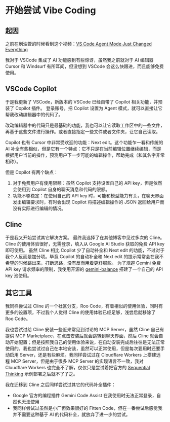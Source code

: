 # 开始尝试 Vibe Coding

## 起因

之前在刷油管的时候看到这个视频：[VS Code Agent Mode Just Changed Everything](https://www.youtube.com/watch?v=dutyOc_cAEU)

我对于 VSCode 集成了 AI 功能感到有些惊讶，虽然我之前就对于 AI 编辑器 Cursor 和 Windsurf 有所耳闻，但没想到 VSCode 会这么快跟进，而且能够免费使用。

## VSCode Copilot

于是我更新了 VSCode，新版本的 VSCode 已经自带了 Copilot 相关功能，并预装了 Copilot 插件。
登录账号，把 Copilot 设置为 Agent 模式，就可以直接让它帮我改动编辑器中的代码了。

改动编辑器中的代码只是最基础的功能，我也可以让它读取工作区中的一些文件，再基于这些文件进行操作。或者直接指定一些文件或者文件夹，让它自己读取。

Copilot 也有 Cursor 中非常受欢迎的功能：Next edit。这个功能乍一看和传统的 AI 补全有些相似，但是它有一个特点：它不只是在当前编辑位置继续编辑，而是根据用户当前的操作，预测用户下一步可能的编辑操作，帮助完成（和其名字非常相称）。

但是 Copilot 有两个缺点：
1. 对于免费用户有使用限额：虽然 Copilot 支持设置自己的 API key，但是依然会使用到 Copilot 自身的聊天消息和代码的限额。
2. 功能不够稳定：在使用自己的 API key 时，可能和模型能力有关，在聊天界面发出编辑要求时，有时会出现 Copilot 将描述编辑操作的 JSON 返回给用户而没有实际进行编辑的情况。

## Cline

于是我又开始尝试其它解决方案。
最终我选择了在其他博客中见过多次的 Cline。
Cline 的使用体验很好，无需登录，填入从 Google AI Studio 获取的免费 API key 即可使用。
虽然 Cline 相比 Copilot 少了自动补全和 Next edit 的功能，不过对于我个人反而是加分项。毕竟 Copilot 的自动补全和 Next edit 的提示常常会在我不希望的时候跳出来，打断思路，没有反而用着更舒服些。
为了规避 Gemini 免费 API key 请求频率的限制，我使用开源的 [gemini-balance](https://github.com/snailyp/gemini-balance) 搭建了一个自己的 API key 池使用。

## 其它工具

我同样尝试过 Cline 的一个社区分支，Roo Code，有着相似的使用体验，同时有更多的设置项，不过我个人觉得 Cline 的使用体验已经足够，浅尝后就移除了 Roo Code。

我也尝试过给 Cline 安装一些近来常见到讨论的 MCP Server，虽然 Cline 自己有提供 MCP Marketplace，在点击安装后就会跳转到聊天界面，然后 Cline 就会自动开始配置；但是按照我自己的使用体验来说，在自动安装完成后往往是无法正常使用的。我也尝试过自己在本地安装，虽然可以正常使用，但是每次要用时还要手动启用 Server，还是有些麻烦。我同样尝试过在 Cloudflare Workers 上搭建远程 MCP Server，但是由于很多 MCP Server 的实现语言不一致，我对 Cloudflare Workers 也完全不了解，仅仅只是尝试着把官方的 [Sequential Thinking](https://github.com/modelcontextprotocol/servers/tree/main/src/sequentialthinking) 示例部署之后就不了了之。

我在迁移到 Cline 之后同样尝试过其它的代码补全插件：
- Google 官方的编程插件 Gemini Code Assist 在我使用时无法正常登录，自然也无法使用
- 我同样尝试过虽然是小厂但效果很好的 Fitten Code，但在一番尝试后感觉我并不需要这种基于 AI 的代码补全，就放弃了进一步的尝试。

